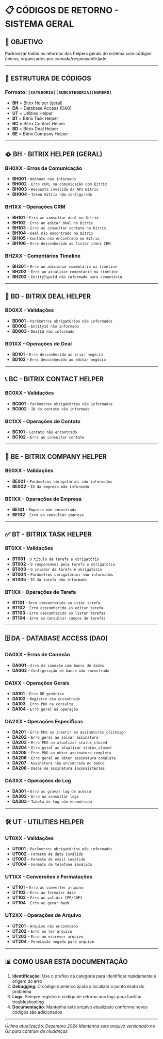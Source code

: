# 📋 **CÓDIGOS DE RETORNO - SISTEMA GERAL**

## 🎯 **OBJETIVO**
Padronizar todos os retornos dos helpers gerais do sistema com códigos únicos, organizados por camada/responsabilidade.

---

## 📁 **ESTRUTURA DE CÓDIGOS**

### **Formato:** `[CATEGORIA][SUBCATEGORIA][NÚMERO]`
- **BH** = Bitrix Helper (geral)
- **DA** = Database Access (DAO)
- **UT** = Utilities Helper
- **BT** = Bitrix Task Helper
- **BC** = Bitrix Contact Helper
- **BD** = Bitrix Deal Helper
- **BE** = Bitrix Company Helper

---

## � **BH - BITRIX HELPER (GERAL)**

### **BH0XX - Erros de Comunicação**
- **BH001** - `Webhook não informado`
- **BH002** - `Erro cURL na comunicação com Bitrix`
- **BH003** - `Resposta inválida da API Bitrix`
- **BH004** - `Token Bitrix não configurado`

### **BH1XX - Operações CRM**
- **BH101** - `Erro ao consultar deal no Bitrix`
- **BH102** - `Erro ao editar deal no Bitrix`
- **BH103** - `Erro ao consultar contato no Bitrix`
- **BH104** - `Deal não encontrado no Bitrix`
- **BH105** - `Contato não encontrado no Bitrix`
- **BH106** - `Erro desconhecido ao listar itens CRM`

### **BH2XX - Comentários Timeline**
- **BH201** - `Erro ao adicionar comentário na timeline`
- **BH202** - `Erro ao atualizar comentário na timeline`
- **BH203** - `EntityTypeId não informado para comentário`

---

## 🎯 **BD - BITRIX DEAL HELPER**

### **BD0XX - Validações**
- **BD001** - `Parâmetros obrigatórios não informados`
- **BD002** - `EntityId não informado`
- **BD003** - `DealId não informado`

### **BD1XX - Operações de Deal**
- **BD101** - `Erro desconhecido ao criar negócio`
- **BD102** - `Erro desconhecido ao editar negócio`

---

## 📞 **BC - BITRIX CONTACT HELPER**

### **BC0XX - Validações**
- **BC001** - `Parâmetros obrigatórios não informados`
- **BC002** - `ID do contato não informado`

### **BC1XX - Operações de Contato**
- **BC101** - `Contato não encontrado`
- **BC102** - `Erro ao consultar contato`

---

## 🏢 **BE - BITRIX COMPANY HELPER**

### **BE0XX - Validações**
- **BE001** - `Parâmetros obrigatórios não informados`
- **BE002** - `ID da empresa não informado`

### **BE1XX - Operações de Empresa**
- **BE101** - `Empresa não encontrada`
- **BE102** - `Erro ao consultar empresa`

---

## ✅ **BT - BITRIX TASK HELPER**

### **BT0XX - Validações**
- **BT001** - `O título da tarefa é obrigatório`
- **BT002** - `O responsável pela tarefa é obrigatório`
- **BT003** - `O criador da tarefa é obrigatório`
- **BT004** - `Parâmetros obrigatórios não informados`
- **BT005** - `ID da tarefa não informado`

### **BT1XX - Operações de Tarefa**
- **BT101** - `Erro desconhecido ao criar tarefa`
- **BT102** - `Erro desconhecido ao editar tarefa`
- **BT103** - `Erro desconhecido ao listar tarefas`
- **BT104** - `Erro ao consultar campos de tarefas`

---

## 🗄️ **DA - DATABASE ACCESS (DAO)**

### **DA0XX - Erros de Conexão**
- **DA001** - `Erro de conexão com banco de dados`
- **DA002** - `Configuração de banco não encontrada`

### **DA1XX - Operações Gerais**
- **DA101** - `Erro DB genérico`
- **DA102** - `Registro não encontrado`
- **DA103** - `Erro PDO na consulta`
- **DA104** - `Erro geral na operação`

### **DA2XX - Operações Específicas**
- **DA201** - `Erro PDO ao inserir em assinaturas_clicksign`
- **DA202** - `Erro geral ao salvar assinatura`
- **DA203** - `Erro PDO ao atualizar status_closed`
- **DA204** - `Erro geral ao atualizar status_closed`
- **DA205** - `Erro PDO ao obter assinatura completa`
- **DA206** - `Erro geral ao obter assinatura completa`
- **DA207** - `Assinatura não encontrada no banco`
- **DA208** - `Dados de assinatura inconsistentes`

### **DA3XX - Operações de Log**
- **DA301** - `Erro ao gravar log de acesso`
- **DA302** - `Erro ao consultar logs`
- **DA303** - `Tabela de log não encontrada`

---

## 🛠️ **UT - UTILITIES HELPER**

### **UT0XX - Validações**
- **UT001** - `Parâmetros obrigatórios não informados`
- **UT002** - `Formato de data inválido`
- **UT003** - `Formato de email inválido`
- **UT004** - `Formato de telefone inválido`

### **UT1XX - Conversões e Formatações**
- **UT101** - `Erro ao converter arquivo`
- **UT102** - `Erro ao formatar data`
- **UT103** - `Erro ao validar CPF/CNPJ`
- **UT104** - `Erro ao gerar hash`

### **UT2XX - Operações de Arquivo**
- **UT201** - `Arquivo não encontrado`
- **UT202** - `Erro ao ler arquivo`
- **UT203** - `Erro ao escrever arquivo`
- **UT204** - `Permissão negada para arquivo`

---

## 📊 **COMO USAR ESTA DOCUMENTAÇÃO**

1. **Identificação**: Use o prefixo da categoria para identificar rapidamente a origem do erro
2. **Debugging**: O código numérico ajuda a localizar o ponto exato do problema
3. **Logs**: Sempre registre o código de retorno nos logs para facilitar troubleshooting
4. **Documentação**: Mantenha este arquivo atualizado conforme novos códigos são adicionados

---

*Última atualização: Dezembro 2024*
*Mantenha este arquivo versionado no Git para controle de mudanças*
